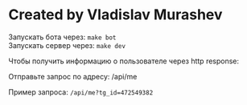 # Created by Vladislav Murashev

Запускать бота через: `make bot`<br>
Запускать сервер через: `make dev`

Чтобы получить информацию о пользователе через http response:

Отправьте запрос по адресу: /api/me

Пример запроса:
`/api/me?tg_id=472549382`